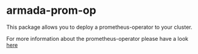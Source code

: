 # armada-prom-op

This package allows you to deploy a prometheus-operator to your cluster.

For more information about the prometheus-operator please have a look [here](https://github.com/coreos/prometheus-operator)